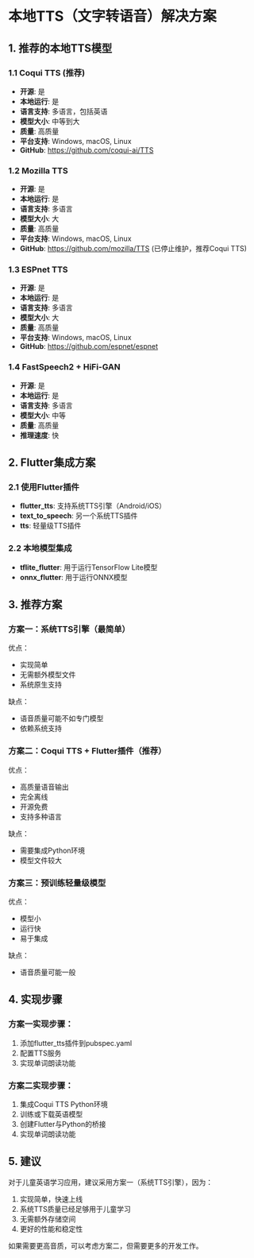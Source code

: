 # 本地TTS（文字转语音）解决方案

## 1. 推荐的本地TTS模型

### 1.1 Coqui TTS (推荐)
- **开源**: 是
- **本地运行**: 是
- **语言支持**: 多语言，包括英语
- **模型大小**: 中等到大
- **质量**: 高质量
- **平台支持**: Windows, macOS, Linux
- **GitHub**: https://github.com/coqui-ai/TTS

### 1.2 Mozilla TTS
- **开源**: 是
- **本地运行**: 是
- **语言支持**: 多语言
- **模型大小**: 大
- **质量**: 高质量
- **平台支持**: Windows, macOS, Linux
- **GitHub**: https://github.com/mozilla/TTS (已停止维护，推荐Coqui TTS)

### 1.3 ESPnet TTS
- **开源**: 是
- **本地运行**: 是
- **语言支持**: 多语言
- **模型大小**: 大
- **质量**: 高质量
- **平台支持**: Windows, macOS, Linux
- **GitHub**: https://github.com/espnet/espnet

### 1.4 FastSpeech2 + HiFi-GAN
- **开源**: 是
- **本地运行**: 是
- **语言支持**: 多语言
- **模型大小**: 中等
- **质量**: 高质量
- **推理速度**: 快

## 2. Flutter集成方案

### 2.1 使用Flutter插件
- **flutter_tts**: 支持系统TTS引擎（Android/iOS）
- **text_to_speech**: 另一个系统TTS插件
- **tts**: 轻量级TTS插件

### 2.2 本地模型集成
- **tflite_flutter**: 用于运行TensorFlow Lite模型
- **onnx_flutter**: 用于运行ONNX模型

## 3. 推荐方案

### 方案一：系统TTS引擎（最简单）
优点：
- 实现简单
- 无需额外模型文件
- 系统原生支持

缺点：
- 语音质量可能不如专门模型
- 依赖系统支持

### 方案二：Coqui TTS + Flutter插件（推荐）
优点：
- 高质量语音输出
- 完全离线
- 开源免费
- 支持多种语言

缺点：
- 需要集成Python环境
- 模型文件较大

### 方案三：预训练轻量级模型
优点：
- 模型小
- 运行快
- 易于集成

缺点：
- 语音质量可能一般

## 4. 实现步骤

### 方案一实现步骤：
1. 添加flutter_tts插件到pubspec.yaml
2. 配置TTS服务
3. 实现单词朗读功能

### 方案二实现步骤：
1. 集成Coqui TTS Python环境
2. 训练或下载英语模型
3. 创建Flutter与Python的桥接
4. 实现单词朗读功能

## 5. 建议

对于儿童英语学习应用，建议采用方案一（系统TTS引擎），因为：
1. 实现简单，快速上线
2. 系统TTS质量已经足够用于儿童学习
3. 无需额外存储空间
4. 更好的性能和稳定性

如果需要更高音质，可以考虑方案二，但需要更多的开发工作。